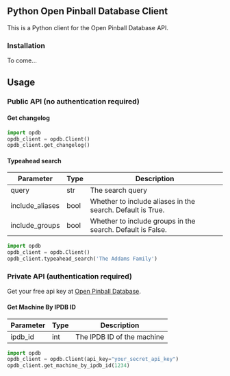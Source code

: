 ## Python Open Pinball Database Client

This is a Python client for the Open Pinball Database API.

### Installation

To come...

## Usage

### Public API (no authentication required)

#### Get changelog
    
```python
import opdb
opdb_client = opdb.Client()
opdb_client.get_changelog()
```

#### Typeahead search

| Parameter | Type | Description |
|---|---|---|
|query|str|The search query|
|include_aliases|bool|Whether to include aliases in the search. Default is True.|
|include_groups|bool|Whether to include groups in the search. Default is False.|

```python
import opdb
opdb_client = opdb.Client()
opdb_client.typeahead_search('The Addams Family')
```

### Private API (authentication required)

Get your free api key at [Open Pinball Database](https://opdb.org/).

#### Get Machine By IPDB ID

| Parameter | Type | Description |
|---|---|---|
|ipdb_id|int|The IPDB ID of the machine|

```python
import opdb
opdb_client = opdb.Client(api_key="your_secret_api_key")
opdb_client.get_machine_by_ipdb_id(1234)
```
